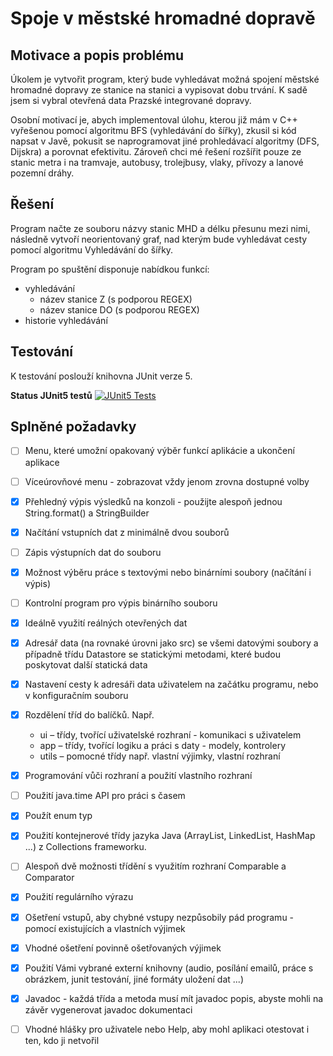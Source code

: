 # Spoje v městské hromadné dopravě
## Motivace a popis problému
Úkolem je vytvořit program, který bude vyhledávat možná spojení městské
hromadné dopravy ze stanice na stanici a vypisovat dobu trvání.
K sadě jsem si vybral otevřená data Prazské integrované dopravy.

Osobní motivací je, abych implementoval úlohu, kterou již mám v C++ vyřešenou
pomocí algoritmu BFS (vyhledávání do šířky), zkusil si kód napsat v Javě,
pokusit se naprogramovat jiné prohledávací algoritmy (DFS, Dijskra) a porovnat
efektivitu. Zároveň chci mé řešení rozšířit pouze ze stanic metra i na tramvaje,
autobusy, trolejbusy, vlaky, přívozy a lanové pozemní dráhy. 

## Řešení
Program načte ze souboru názvy stanic MHD a délku přesunu mezi nimi, následně
vytvoří neorientovaný graf, nad kterým bude vyhledávat cesty pomocí algoritmu
Vyhledávání do šířky.

Program po spuštění disponuje nabídkou funkcí:
 - vyhledávání
   - název stanice Z (s podporou REGEX)
   - název stanice DO (s podporou REGEX)
 - historie vyhledávání

## Testování
K testování poslouží knihovna JUnit verze 5.

__Status JUnit5 testů__ [![JUnit5 Tests](https://github.com/TUL2223ALG/2223alg2-semestralproject-daniel.adamek/actions/workflows/maven.yml/badge.svg)](https://github.com/TUL2223ALG/2223alg2-semestralproject-daniel.adamek/actions/workflows/maven.yml)

## Splněné požadavky
- [ ] Menu, které umožní opakovaný výběr funkcí aplikácie a ukončení aplikace
- [ ] Víceúrovňové menu - zobrazovat vždy jenom zrovna dostupné  volby
- [x] Přehledný výpis výsledků na konzoli - použijte alespoň jednou String.format() a StringBuilder
- [x] Načítání vstupních dat z minimálně dvou souborů
- [ ] Zápis výstupních dat do souboru
- [x] Možnost výběru práce s textovými nebo binárními soubory (načítání i výpis)
- [ ] Kontrolní program pro výpis binárního souboru
- [x] Ideálně využití reálných otevřených dat
- [x] Adresář data (na rovnaké úrovni jako src) se všemi datovými soubory a případně třídu Datastore se statickými metodami, které budou poskytovat další statická data
- [x] Nastavení cesty k adresáři data uživatelem na začátku programu, nebo v konfiguračním souboru
- [x] Rozdělení tříd do balíčků. Např.
  - ui – třídy, tvořící uživatelské rozhraní - komunikaci s uživatelem
  - app – třídy, tvořící logiku a práci s daty - modely, kontrolery
  - utils – pomocné třídy např. vlastní výjimky, vlastní rozhraní
- [x] Programování vůči rozhraní a použití vlastního rozhraní
- [ ] Použití java.time API pro práci s časem
- [x] Použít enum typ
- [x] Použití kontejnerové třídy jazyka Java (ArrayList, LinkedList, HashMap ...) z Collections frameworku.
- [ ] Alespoň dvě možnosti třídění s využitím rozhraní Comparable a Comparator
- [x] Použití regulárního výrazu
- [x] Ošetření vstupů, aby chybné vstupy nezpůsobily pád programu - pomocí existujících a vlastních výjimek
- [x] Vhodné ošetření povinně ošetřovaných výjimek
- [x] Použití Vámi vybrané externí knihovny (audio, posílání emailů, práce s obrázkem, junit testování, jiné formáty uložení dat ...)
- [x] Javadoc - každá třída a metoda musí mít javadoc popis, abyste mohli na závěr vygenerovat javadoc dokumentaci
- [ ] Vhodné hlášky pro uživatele nebo Help, aby mohl aplikaci otestovat i ten, kdo ji netvořil

